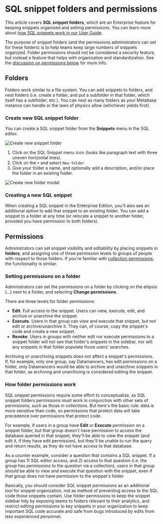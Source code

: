 # SQL snippet folders and permissions

This article covers **SQL snippet folders**, which are an Enterprise feature for keeping snippets organized and setting permissions. You can learn more about [how SQL snippets work in our User Guide](../users-guide/sql-snippets.md).

The purpose of snippet folders (and the permissions administrators can set for these folders) is to help teams keep large numbers of snippets organized. Folder permissions should not be considered a security feature, but instead a feature that helps with organization and standardization. See the [discussion on permissions below](#permissions) for more info. 

## Folders

Folders work similar to a file system. You can add snippets to folders, and nest folders (i.e. create a folder, and put a subfolder in that folder, which itself has a subfolder, etc.). You can nest as many folders as your Metabase instance can handle or the laws of physics allow (whichever yields first).

### Create new SQL snippet folder

You can create a SQL snippet folder from the **Snippets** menu in the SQL editor.

![Create new snippet folder](./images/sql-snippets/snippet-folder.png)

1. Click on the SQL Snippet menu icon (looks like paragraph text with three uneven horizontal lines).
2. Click on the `+` and select `New folder`
3. Give your folder a name, and optionally add a description, and/or place the folder in an existing folder.

![Create new folder modal](./images/sql-snippets/create-new-folder-modal.png)

### Creating a new SQL snippet

When creating a SQL snippet in the Enterprise Edition, you'll also see an additional option to add that snippet to an existing folder. You can add a snippet to a folder at any time (or relocate a snippet to another folder, provided you have permission to both folders).

## Permissions

Administrators can set snippet visibility and editability by placing snippets in **folders**, and assigning one of three permission levels to groups of people with respect to those folders. If you're familiar with [collection permissions](/docs/latest/administration-guide/06-collections.html#setting-permissions-for-collections), the functionality is similar.

### Setting permissions on a folder

Administrators can set the permissions on a folder by clicking on the ellipsis (...) next to a folder, and selecting **Change permissions**.

There are three levels for folder permissions:

- **Edit**. Full access to the snippet. Users can view, execute, edit, and archive or unarchive the snippet.
- **Execute**. Users in that group can view and execute that snippet, but not edit or archive/unarchive it. They can, of course, copy the snippet's code and create a new snippet.
- **Revoke**. Users in groups with neither edit nor execute permissions to a snippet folder will not see that folder's snippets in the sidebar, nor will any snippets in that folder populate those users' searches.

Archiving or unarchiving snippets does not affect a snippet's permissions. If, for example, only one group, say Datamancers, has edit permissions on a folder, only Datamancers would be able to archive and unarchive snippets in that folder, as archiving and unarchiving is considered editing the snippet.

### How folder permissions work

SQL snippet permissions require some effort to conceptualize, as SQL snippet folders permissions must work in conjunction with other sets of permissions, such as those in collections. But here's the basic rule: data is more sensitive than code, so permissions that protect data will take precedence over permissions that protect code.

For example, if users in a group have **Edit** or **Execute** permission on a snippet folder, but that group doesn't have permission to access the database queried in that snippet, they'll be able to view the snippet (and edit it, if they have edit permission), but they'll be unable to run the query and return results, as they do not have access to that database.

As a counter example, consider a question that contains a SQL snippet. If a group has 1) SQL editor access, and 2) access to that question (i.e. the group has permissions to the question via a collection), users in that group should be able to view and execute that question with the snippet, even if that group does not have permission to the snippet's folder.

Basically, you should consider SQL snippet permissions as an additional tool for snippet organization, not as method of preventing access to the SQL code those snippets contain. Use folder permissions to keep the snippet sidebar tidy by exposing teams to folders relevant to their analytics, and restrict editing permissions to key snippets in your organization to keep important SQL code accurate and safe from bugs introduced by edits from less experienced personnel.

